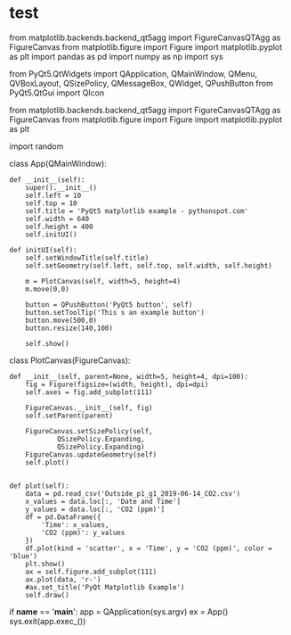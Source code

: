 # test
from matplotlib.backends.backend_qt5agg import FigureCanvasQTAgg as FigureCanvas
from matplotlib.figure import Figure
import matplotlib.pyplot as plt
import pandas as pd
import numpy as np
import sys

from PyQt5.QtWidgets import QApplication, QMainWindow, QMenu, QVBoxLayout, QSizePolicy, QMessageBox, QWidget, QPushButton
from PyQt5.QtGui import QIcon


from matplotlib.backends.backend_qt5agg import FigureCanvasQTAgg as FigureCanvas
from matplotlib.figure import Figure
import matplotlib.pyplot as plt

import random

class App(QMainWindow):

    def __init__(self):
        super().__init__()
        self.left = 10
        self.top = 10
        self.title = 'PyQt5 matplotlib example - pythonspot.com'
        self.width = 640
        self.height = 400
        self.initUI()

    def initUI(self):
        self.setWindowTitle(self.title)
        self.setGeometry(self.left, self.top, self.width, self.height)

        m = PlotCanvas(self, width=5, height=4)
        m.move(0,0)

        button = QPushButton('PyQt5 button', self)
        button.setToolTip('This s an example button')
        button.move(500,0)
        button.resize(140,100)

        self.show()


class PlotCanvas(FigureCanvas):

    def __init__(self, parent=None, width=5, height=4, dpi=100):
        fig = Figure(figsize=(width, height), dpi=dpi)
        self.axes = fig.add_subplot(111)

        FigureCanvas.__init__(self, fig)
        self.setParent(parent)

        FigureCanvas.setSizePolicy(self,
                QSizePolicy.Expanding,
                QSizePolicy.Expanding)
        FigureCanvas.updateGeometry(self)
        self.plot()


    def plot(self):
        data = pd.read_csv('Outside_p1_g1_2019-06-14_CO2.csv')
        x_values = data.loc[:, 'Date and Time']
        y_values = data.loc[:, 'CO2 (ppm)']
        df = pd.DataFrame({
            'Time': x_values,
            'CO2 (ppm)': y_values
        })
        df.plot(kind = 'scatter', x = 'Time', y = 'CO2 (ppm)', color = 'blue')
        plt.show()
        ax = self.figure.add_subplot(111)
        ax.plot(data, 'r-')
        #ax.set_title('PyQt Matplotlib Example')
        self.draw()

if __name__ == '__main__':
    app = QApplication(sys.argv)
    ex = App()
    sys.exit(app.exec_())
